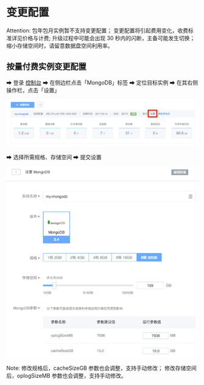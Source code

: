# 变更配置

<span>Attention:</span>
包年包月实例暂不支持变更配置；
变更配置将引起费用变化，收费标准详见价格与计费;
升级过程中可能会出现 30 秒内的闪断，主备可能发生切换；
缩小存储空间时，请留意数据盘空间利用率。

## 按量付费实例变更配置

➡ 登录 [控制台](https://c.163.com/dashboard#/m/mongodb/)
➡ 在侧边栏点击「MongoDB」标签
➡ 定位目标实例
➡ 在其右侧操作栏，点击「设置」

![](../../image/购买指南-变配-设置.png)

➡ 选择所需规格、存储空间
➡ 提交设置

![](../../image/购买指南-变配-提交设置.png)

<span>Note:</span>
修改规格后，cacheSizeGB 参数也会调整，支持手动修改；
修改存储空间后，oplogSizeMB 参数也会调整，支持手动修改。